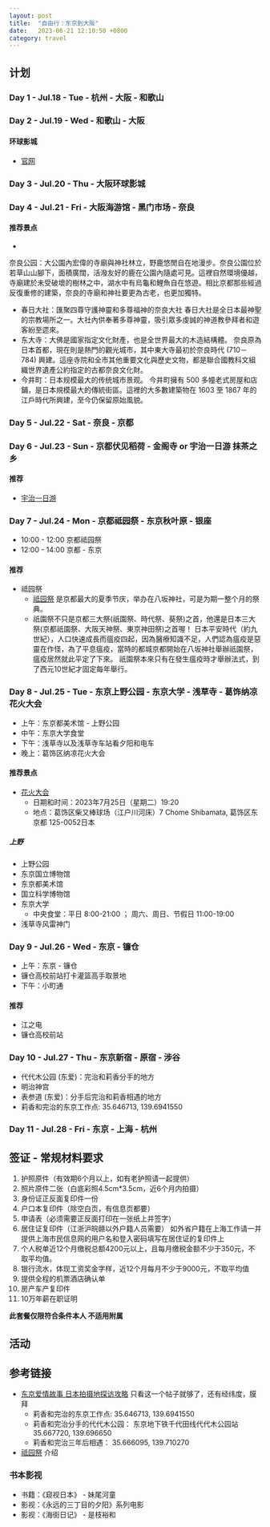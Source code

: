 ```yaml
---
layout: post
title:  "自由行：东京到大阪"
date:   2023-06-21 12:10:50 +0800
category: travel
---
```


## 计划

### Day 1 - Jul.18 - Tue - 杭州 - 大阪 - 和歌山



### Day 2 - Jul.19 - Wed - 和歌山 - 大阪

#### 环球影城

- [官网](https://www.usj.co.jp/web/zh/cn)

### Day 3 - Jul.20 - Thu - 大阪环球影城

### Day 4 - Jul.21 - Fri - 大阪海游馆 - 黑门市场 - 奈良

#### 推荐景点

- 
奈良公园：大公園內宏偉的寺廟與神社林立，野鹿悠閒自在地漫步。奈良公園位於若草山山腳下，面積廣闊，活潑友好的鹿在公園內隨處可見。這裡自然環境優越，寺廟建於未受破壞的樹林之中，湖水中有烏龜和鯉魚自在悠遊。相比京都那些經過反復重修的建築，奈良的寺廟和神社要更為古老，也更加獨特。
- 春日大社：匯聚四尊守護神靈和多尊福神的奈良大社 春日大社是全日本最神聖的宗教場所之一。大社內供奉著多尊神靈，吸引眾多虔誠的神道教參拜者和遊客紛至遝來。
- 东大寺：大佛是國家指定文化財產，也是全世界最大的木造結構體。 奈良原為日本首都，現在則是熱門的觀光城市，其中東大寺最初於奈良時代 (710－784) 
  興建。這座寺院和全市其他重要文化與歷史文物，都是聯合國教科文組織世界遺產公約指定的古都奈良文化財。
- 今井町：日本规模最大的传统城市景观。 今井町擁有 500 多幢老式房屋和店鋪，是日本規模最大的傳統街區。這裡的大多數建築物在 1603 至 1867 年的江戶時代所興建，至今仍保留原始風貌。

### Day 5 - Jul.22 - Sat - 奈良 - 京都

### Day 6 - Jul.23 - Sun - 京都伏见稻荷 - 金阁寺 or 宇治一日游 抹茶之乡


#### 推荐

- [宇治一日游](https://mimihan.tw/kyoto-uji/)

### Day 7 - Jul.24 - Mon - 京都祗园祭 - 东京秋叶原 - 银座


- 10:00 - 12:00 京都祗园祭
- 12:00 - 14:00 京都 - 东京

#### 推荐

- 祗园祭
  - [祗园祭](https://letsgokyoto.com/kyoto-gion-matsuri/) 是京都最大的夏季节庆，举办在八坂神社，可是为期一整个月的祭典。 
  - 祇園祭不只是京都三大祭(祇園祭、時代祭、葵祭)之首，他還是日本三大祭(京都祇園祭、大阪天神祭、東京神田祭)之首喔！ 日本平安時代（約九世紀），人口快速成長而瘟疫四起，因為醫療知識不足，人們認為瘟疫是惡靈在作怪，為了平息瘟疫，當時的都城京都開始在八坂神社舉辦祇園祭，瘟疫居然就此平定了下來。 祇園祭本來只有在發生瘟疫時才舉辦法式，到了西元10世紀才固定每年舉行。

### Day 8 - Jul.25 - Tue - 东京上野公园 - 东京大学 - 浅草寺 - 葛饰纳凉花火大会

- 上午：东京都美术馆 - 上野公园
- 中午：东京大学食堂
- 下午：浅草寺以及浅草寺车站看夕阳和电车
- 晚上：葛饰区纳凉花火大会


#### 推荐景点

- [花火大会](https://wonderful-japan.jp/hanabi/tokyo/index.html)
  - 日期和时间：2023年7月25日（星期二）19:20
  - 地点：葛饰区柴又棒球场（江户川河床）7 Chome Shibamata, 葛饰区东京都 125-0052日本

##### 上野

- 上野公园
- 东京国立博物馆
- 东京都美术馆
- 国立科学博物馆
- 东京大学
  - 中央食堂：平日 8:00-21:00 ； 周六、周日、节假日 11:00-19:00
- 浅草寺风雷神门




### Day 9 - Jul.26 - Wed - 东京 - 镰仓

- 上午：东京 - 镰仓
- 镰仓高校前站打卡灌篮高手取景地
- 下午：小町通


#### 推荐

- 江之电
- 镰仓高校前站

### Day 10 - Jul.27 - Thu - 东京新宿 - 原宿 - 涉谷

- 代代木公园 (东爱)：完治和莉香分手的地方
- 明治神宫
- 表参道 (东爱)：分手后完治和莉香相遇的地方
- 莉香和完治的东京工作点: 35.646713, 139.6941550

### Day 11 - Jul.28 - Fri - 东京 - 上海 - 杭州

## 签证 - 常规材料要求

1. 护照原件（有效期6个月以上，如有老护照请一起提供）
2. 照片原件二张（白底彩照4.5cm*3.5cm，近6个月内拍摄）
3. 身份证正反面复印件一份
4. 户口本复印件（除空白页，有信息页都要）
5. 申请表（必须需要正反面打印在一张纸上并签字）
6. 居住证复印件（江浙沪皖赣以外户籍人员需要） 如外省户籍在上海工作请一并提供上海市民信息网的用户名和登入密码填写在居住证的复印件上
7. 个人税单近12个月缴税总额4200元以上，且每月缴税金额不少于350元，不取平均值。
8. 银行流水，体现工资奖金字样，近12个月每月不少于9000元，不取平均值
9. 提供全程的机票酒店确认单
10. 房产车产复印件 
11. 10万年薪在职证明

**此套餐仅限符合条件本人 不适用附属**

## 活动

## 参考链接

- [东京爱情故事 日本拍摄地探访攻略](https://www.sohu.com/a/86332656_119756) 只看这一个帖子就够了，还有经纬度，膜拜
  - 莉香和完治的东京工作点: 35.646713, 139.6941550
  - 莉香和完治分手的代代木公园： 东京地下铁千代田线代代木公园站 35.667720, 139.696650
  - 莉香和完治三年后相遇： 35.666095, 139.710270
- [祗园祭](https://letsgokyoto.com/kyoto-gion-matsuri/)  介绍

### 书本影视

- 书籍：《窥视日本》 - 妹尾河童 
- 影视：《永远的三丁目的夕阳》系列电影
- 影视：《海街日记》 - 是枝裕和
